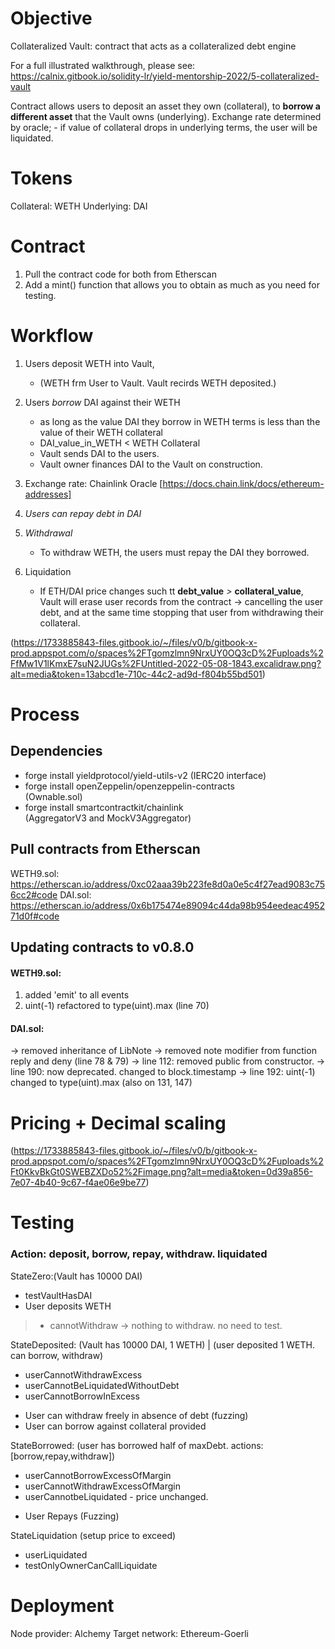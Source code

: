 # Objective
Collateralized Vault: contract that acts as a collateralized debt engine

For a full illustrated walkthrough, please see: https://calnix.gitbook.io/solidity-lr/yield-mentorship-2022/5-collateralized-vault

Contract allows users to deposit an asset they own (collateral), 
to **borrow a different asset**  that the Vault owns (underlying). 
Exchange rate determined by oracle;
    - if value of collateral drops in underlying terms, the user will be liquidated.

# Tokens
Collateral: WETH
Underlying: DAI

# Contract
1. Pull the contract code for both from Etherscan
2. Add a mint() function that allows you to obtain as much as you need for testing.

# Workflow
1. Users deposit WETH into Vault, 
    - (WETH frm User to Vault. Vault recirds WETH deposited.)

2. Users *borrow* DAI against their WETH
    - as long as the value DAI they borrow in WETH terms is less than the value of their WETH collateral
    - DAI_value_in_WETH < WETH Collateral
    - Vault sends DAI to the users.
    - Vault owner finances DAI to the Vault on construction.

3. Exchange rate: Chainlink Oracle [https://docs.chain.link/docs/ethereum-addresses]

4. *Users can repay debt in DAI*

5. *Withdrawal* 
    - To withdraw WETH, the users must repay the DAI they borrowed.

6. Liquidation
    - If ETH/DAI price changes such tt **debt_value** *>* **collateral_value**, 
    Vault will erase user records from the contract -> cancelling the user debt, and at the same time stopping that user from withdrawing their collateral.

(https://1733885843-files.gitbook.io/~/files/v0/b/gitbook-x-prod.appspot.com/o/spaces%2FTgomzlmn9NrxUY0OQ3cD%2Fuploads%2FfMw1V1lKmxE7suN2JUGs%2FUntitled-2022-05-08-1843.excalidraw.png?alt=media&token=13abcd1e-710c-44c2-ad9d-f804b55bd501)

# Process
## Dependencies
- forge install yieldprotocol/yield-utils-v2
    (IERC20 interface)
- forge install openZeppelin/openzeppelin-contracts  
    (Ownable.sol)
- forge install smartcontractkit/chainlink  
    (AggregatorV3 and MockV3Aggregator)

## Pull contracts from Etherscan
WETH9.sol: https://etherscan.io/address/0xc02aaa39b223fe8d0a0e5c4f27ead9083c756cc2#code
DAI.sol: https://etherscan.io/address/0x6b175474e89094c44da98b954eedeac495271d0f#code

## Updating contracts to v0.8.0 
#### WETH9.sol: 
1. added 'emit' to all events 
2. uint(-1) refactored to type(uint).max (line 70) 

#### DAI.sol:
-> removed inheritance of LibNote 
-> removed note modifier from function reply and deny (line 78 & 79) 
-> line 112: removed public from constructor. 
-> line 190: now deprecated. changed to block.timestamp 
-> line 192: uint(-1) changed to type(uint).max (also on 131, 147)

# Pricing + Decimal scaling
(https://1733885843-files.gitbook.io/~/files/v0/b/gitbook-x-prod.appspot.com/o/spaces%2FTgomzlmn9NrxUY0OQ3cD%2Fuploads%2Ft0KkvBkGt0SWEBZXDo52%2Fimage.png?alt=media&token=0d39a856-7e07-4b40-9c67-f4ae06e9be77)

# Testing 
### Action: deposit, borrow, repay, withdraw. liquidated
StateZero:(Vault has 10000 DAI)
+ testVaultHasDAI
+ User deposits WETH 
> - cannotWithdraw -> nothing to withdraw. no need to test.

StateDeposited: (Vault has 10000 DAI, 1 WETH) | (user deposited 1 WETH. can borrow, withdraw)
- userCannotWithdrawExcess
- userCannotBeLiquidatedWithoutDebt 
- userCannotBorrowInExcess
+ User can withdraw freely in absence of debt (fuzzing)
+ User can borrow against collateral provided

StateBorrowed: (user has borrowed half of maxDebt. actions:[borrow,repay,withdraw])
- userCannotBorrowExcessOfMargin
- userCannotWithdrawExcessOfMargin
- userCannotbeLiquidated  - price unchanged.
+ User Repays (Fuzzing)

StateLiquidation (setup price to exceed)
+ userLiquidated 
+ testOnlyOwnerCanCallLiquidate


# Deployment
Node provider: Alchemy
Target network: Ethereum-Goerli